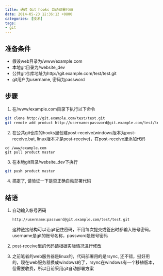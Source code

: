 ```yaml
---
title: 通过 Git hooks 自动部署代码
date: 2014-05-23 12:36:13 +0800
categories: [技术]
tags:
- git
---
```

## 准备条件
* 假设web目录为/www/example.com
*  本地git目录为/website_dev
* 公共git仓库地址为http://git.example.com/test/test.git
* git用户为username, 密码为password

## 步骤
1.  在/www/example.com目录下执行以下命令
```sh
git clone http://git.example.com/test/test.git
git remote add product http://username:password@git.example.com/test/test.git
```
2. 在公共git仓库的hooks里创建post-receive(windows版本为post-receive.bat, linux版本才是post-receive)，在post-receive里添加代码
```
cd /www/example.com
git pull product master
```
3. 在本地git目录/website_dev下执行
```sh
git push product master
```
4. 搞定了, 请验证一下是否正确自动部署代码

## 结语
1. 自动输入帐号密码
    ```sh
    http://username:password@git.example.com/test/test.git
    ```
    这种链接结构可以让git记住密码，不用每次提交或签出时都输入账号密码，username是git的账号名称，password是账号密码

2. post-receive里的代码请根据实际情况进行修改

3. 之前笔者的web服务器是linux的，代码部署用的是rsync, 还不错，挺好用的，现在web服务器换成windows的了，rsync在windows有一个移植版本，但需要收费，所以目前采用git自动部署方案
